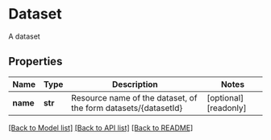 # Dataset

A dataset
## Properties
Name | Type | Description | Notes
------------ | ------------- | ------------- | -------------
**name** | **str** | Resource name of the dataset, of the form datasets/{datasetId} | [optional] [readonly] 

[[Back to Model list]](../README.md#documentation-for-models) [[Back to API list]](../README.md#documentation-for-api-endpoints) [[Back to README]](../README.md)



